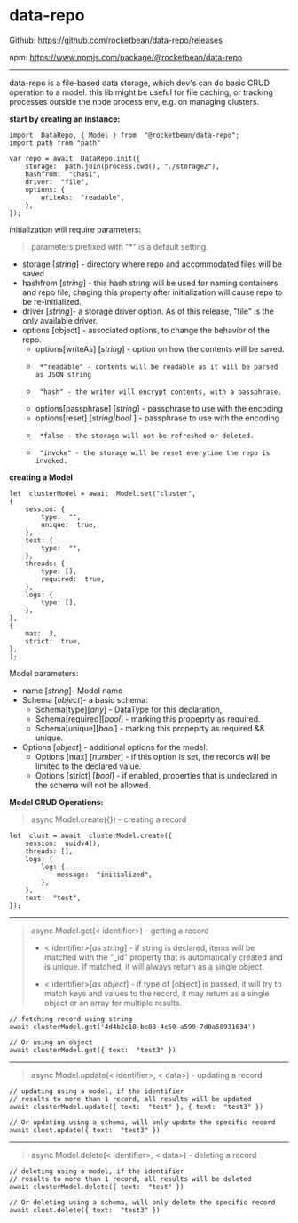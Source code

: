 # data-repo

Github: https://github.com/rocketbean/data-repo/releases

npm: https://www.npmjs.com/package/@rocketbean/data-repo

<hr/>

data-repo is a file-based data storage, which dev's can do basic CRUD operation to a model. this lib might be useful for file caching, or tracking processes outside the node process env, e.g. on managing clusters.

**start by creating an instance:**

    import  DataRepo, { Model } from  "@rocketbean/data-repo";
    import path from "path"

    var repo = await  DataRepo.init({
    	storage:  path.join(process.cwd(), "./storage2"),
    	hashfrom:  "chasi",
    	driver:  "file",
    	options: {
    		writeAs:  "readable",
    	},
    });

initialization will require parameters:

> parameters prefixed with "\*" is a default setting.

- storage [*string*] - directory where repo and accommodated files will be saved
- hashfrom [*string*] - this hash string will be used for naming containers and repo file,
  chaging this property after initialization will cause repo to be re-initialized.
- driver [*string*]- a storage driver option. As of this release, "file" is the only available driver.
- options [object] - associated options, to change the behavior of the repo.
  - options[writeAs] [*string*] - option on how the contents will be saved.
  -      *"readable" - contents will be readable as it will be parsed as JSON string
  -      "hash" - the writer will encrypt contents, with a passphrase.
  - options[passphrase] [*string*] - passphrase to use with the encoding
  - options[reset] [*string|bool* ] - passphrase to use with the encoding
  -      *false - the storage will not be refreshed or deleted.
  -      "invoke" - the storage will be reset everytime the repo is invoked.

**creating a Model**

```
let  clusterModel = await  Model.set("cluster",
{
	session: {
		type:  "",
		unique:  true,
	},
	text: {
		type:  "",
	},
	threads: {
		type: [],
		required:  true,
	},
	logs: {
		type: [],
	},
},
{
	max:  3,
	strict:  true,
},
);
```

Model parameters:

- name [*string*]- Model name
- Schema [*object*]- a basic schema:
  - Schema[type][*any*] - DataType for this declaration,
  - Schema[required][*bool*] - marking this propeprty as required.
  - Schema[unique][*bool*] - marking this propeprty as required && unique.
- Options [*object*] - additional options for the model:
  - Options [max] [*number*] - if this option is set, the records will be limited to the declared value.
  - Options [strict] [*bool*] - if enabled, properties that is undeclared in the schema will not be allowed.

**Model CRUD Operations:**

> async Model.create({}) - creating a record

```
let  clust = await  clusterModel.create({
	session:  uuidv4(),
	threads: [],
	logs: {
		log: {
			message:  "initialized",
		},
	},
	text:  "test",
});
```

<hr/>

> async Model.get(< identifier>) - getting a record
>
> - < identifier>[*as string*] - if string is declared, items will be matched with the "\_id" property that is automatically created and is unique. if matched, it will always return as a single object.
>
> - < identifier>[*as object*] - if type of [object] is passed, it will try to match keys and values to the record,
>   it may return as a single object or an array for multiple results.

```
// fetching record using string
await clusterModel.get('4d4b2c18-bc88-4c50-a599-7d0a58931634')

// Or using an object
await clusterModel.get({ text:  "test3" })
```

<hr/>

> async Model.update(< identifier>, < data>) - updating a record

```
// updating using a model, if the identifier
// results to more than 1 record, all results will be updated
await clusterModel.update({ text:  "test" }, { text:  "test3" })

// Or updating using a schema, will only update the specific record
await clust.update({ text:  "test3" })
```

<hr/>

> async Model.delete(< identifier>, < data>) - deleting a record

```
// deleting using a model, if the identifier
// results to more than 1 record, all results will be deleted
await clusterModel.delete({ text:  "test" })

// Or deleting using a schema, will only delete the specific record
await clust.delete({ text:  "test3" })
```

